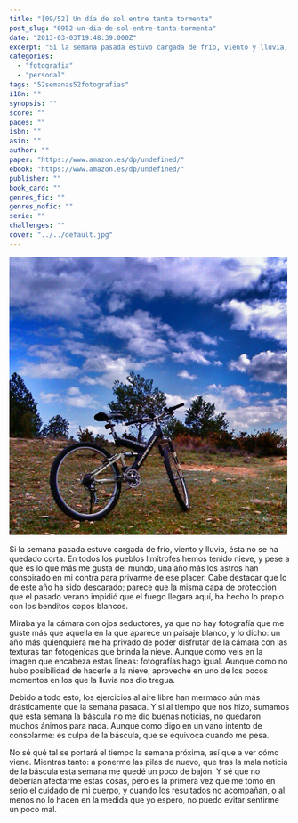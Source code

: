 ```yaml
---
title: "[09/52] Un día de sol entre tanta tormenta"
post_slug: "0952-un-dia-de-sol-entre-tanta-tormenta"
date: "2013-03-03T19:48:39.000Z"
excerpt: "Si la semana pasada estuvo cargada de frío, viento y lluvia, ésta no se ha quedado corta. En todos los pueblos limítrofes hemos tenido nieve, y pese a que es lo que más me gusta del mundo, una año más los astros han conspirado en mi contra para privarme de ese placer. Cabe destacar que lo de este año ha sido descarado; parece que la misma capa de protección que el pasado verano impidió que el fuego llegara aquí, ha hecho lo propio con los benditos copos blancos."
categories: 
  - "fotografia"
  - "personal"
tags: "52semanas52fotografias"
i18n: ""
synopsis: ""
score: ""
pages: ""
isbn: ""
asin: ""
author: ""
paper: "https://www.amazon.es/dp/undefined/"
ebook: "https://www.amazon.es/dp/undefined/"
publisher: ""
book_card: ""
genres_fic: ""
genres_nofic: ""
serie: ""
challenges: ""
cover: "../../default.jpg"
---
```


[![[09/52] Un día de sol entre tanta tormenta](images/instaweek-0913.png)](http://instagram.com/p/WaD4oCQ-yL/)

Si la semana pasada estuvo cargada de frío, viento y lluvia, ésta no se ha quedado corta. En todos los pueblos limítrofes hemos tenido nieve, y pese a que es lo que más me gusta del mundo, una año más los astros han conspirado en mi contra para privarme de ese placer. Cabe destacar que lo de este año ha sido descarado; parece que la misma capa de protección que el pasado verano impidió que el fuego llegara aquí, ha hecho lo propio con los benditos copos blancos.

Miraba ya la cámara con ojos seductores, ya que no hay fotografía que me guste más que aquella en la que aparece un paisaje blanco, y lo dicho: un año más quienquiera me ha privado de poder disfrutar de la cámara con las texturas tan fotogénicas que brinda la nieve. Aunque como veis en la imagen que encabeza estas líneas: fotografías hago igual. Aunque como no hubo posibilidad de hacerle a la nieve, aproveché en uno de los pocos momentos en los que la lluvia nos dio tregua.

Debido a todo esto, los ejercicios al aire libre han mermado aún más drásticamente que la semana pasada. Y si al tiempo que nos hizo, sumamos que esta semana la báscula no me dio buenas noticias, no quedaron muchos ánimos para nada. Aunque como digo en un vano intento de consolarme: es culpa de la báscula, que se equivoca cuando me pesa.

No sé qué tal se portará el tiempo la semana próxima, así que a ver cómo viene. Mientras tanto: a ponerme las pilas de nuevo, que tras la mala noticia de la báscula esta semana me quedé un poco de bajón. Y sé que no deberían afectarme estas cosas, pero es la primera vez que me tomo en serio el cuidado de mi cuerpo, y cuando los resultados no acompañan, o al menos no lo hacen en la medida que yo espero, no puedo evitar sentirme un poco mal.
